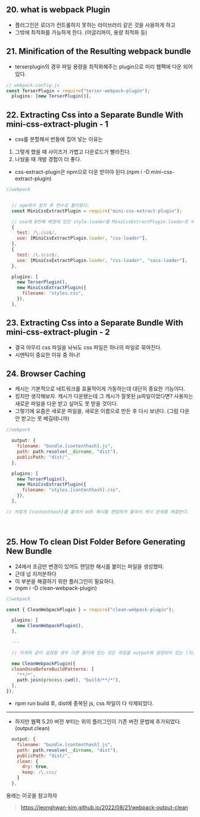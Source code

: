 ## 20. what is webpack Plugin

- 플러그인은 로더가 컨트롤하지 못하는 라이브러리 같은 것을 사용하게 하고
- 그밖에 최적화를 가능하게 한다. (어글리파이, 용량 최적화 등)

## 21. Minification of the Resulting webpack bundle

- terserplugin의 경우 파일 용량을 최적화해주는 plugin으로 미리 웹팩에 다운 되어 있다.

```javascript
// webpack.config.js
const TerserPlugin = require("terser-webpack-plugin");
  plugins: [new TerserPlugin()],
```

## 22. Extracting Css into a Separate Bundle With mini-css-extract-plugin - 1

- css를 분할해서 번들에 집어 넣는 이유는

1. 그렇게 했을 때 사이즈가 가볍고 다운로드가 빨라진다.
2. 나눴을 때 개발 경험이 더 좋다.

- css-extract-plugin은 npm으로 다운 받아야 된다.(npm i -D mini-css-extract-plugin)

```javascript
//webpack


  // npm에서 설치 후 변수로 불러왔다.
  const MiniCssExtractPlugin = require("mini-css-extract-plugin");

  // use에 0번째 배열에 있던 style-loader를 MiniCssExtractPlugin.loader로 바꿨다
  {
    test: /\.css$/,
    use: [MiniCssExtractPlugin.loader, "css-loader"],
  },
  {
    test: /\.scss$/,
    use: [MiniCssExtractPlugin.loader, "css-loader", "sass-loader"],
  },

  plugins: [
    new TerserPlugin(),
    new MiniCssExtractPlugin({
      filename: "styles.css",
    }),
  ],
```

## 23. Extracting Css into a Separate Bundle With mini-css-extract-plugin - 2

- 결국 아무리 css 파일을 놔눠도 css 파일은 하나의 파일로 묶여진다.
- 시멘틱이 중요한 이유 중 하나!

## 24. Browser Caching

- 캐시는 기본적으로 네트워크를 효율적이게 가동하는데 대단히 중요한 기능이다.
- 킹치만 생각해보자. 캐시가 다운됐는데 그 캐시가 잘못된 js파일이었다면? 사용자는 새로운 파일을 다운 받고 싶어도 못 받을 것이다.
- 그렇기에 요즘은 새로운 파일을, 새로운 이름으로 만든 후 다시 보낸다. (그럼 다운 안 받고는 못 베길테니까)

```javascript
//webpack

  output: {
    filename: "bundle.[contenthash].js",
    path: path.resolve(__dirname, "dist"),
    publicPath: "dist/",
  },

  plugins: [
    new TerserPlugin(),
    new MiniCssExtractPlugin({
      filename: "styles.[contenthash].css",
    }),
  ],

// 저렇게 [contenthash]를 붙여서 md5 해시를 랜덤하게 붙여서 캐시 문제를 해결한다.
```

<br>

## 25. How To clean Dist Folder Before Generating New Bundle

- 24에서 조금만 변경이 있어도 랜덤한 해시를 붙이는 파일을 생성했따.
- 근데 넘 지저분하다
- 이 부분을 해결하기 위한 플러그인이 필요하다.
- (npm i -D clean-webpack-plugin)

```javascript
//webpack

const { CleanWebpackPlugin } = require("clean-webpack-plugin");

  plugins: [
    new CleanWebpackPlugin(),
  ],

  ---

  // 아래와 같이 설정할 경우 다른 폴더에 있는 모든 파일을 output에 설정되어 있는 (지금은 dist) path로 다 집어 넣고 하나로 묶어 버린다.

  new CleanWebpackPlugin({
  cleanOnceBeforeBuildPatterns: [
    "**/*",
    path.join(process.cwd(), "build/**/*"),
  ],
}),
```

- npm run build 후, dist에 중복된 js, css 파일이 다 삭제되었다.

<hr>

- 하지만 웹팩 5.20 버전 부터는 위의 플러그인이 기존 버전 문법에 추가되었다. (output.clean)

```javascript
  output: {
    filename: "bundle.[contenthash].js",
    path: path.resolve(__dirname, "dist"),
    publicPath: "dist/",
    clean: {
      dry: true,
      keep: /\.css/
    }
  },
```

용례는 이곳을 참고하자

> https://jeonghwan-kim.github.io/2022/08/21/webpack-output-clean
